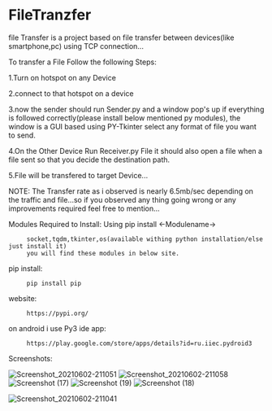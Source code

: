 # FileTranzfer
file Transfer is a project based on file transfer between devices(like smartphone,pc) using TCP connection...

To transfer a File Follow the following Steps:

1.Turn on hotspot on any Device

2.connect to that hotspot on a device

3.now the sender should run Sender.py and a window pop's up if everything is followed correctly(please install below mentioned py modules),
the window is a GUI based using PY-Tkinter select any format of file you want to send.

4.On the Other Device Run Receiver.py File it should also open a file when a file sent so that you decide the destination path.

5.File will be transfered to target Device...

NOTE:
         The Transfer rate as i observed is nearly 6.5mb/sec depending on the traffic and file...so if you observed any thing going wrong or any improvements required feel free to mention...
         
         
         
 Modules Required to Install: Using pip install <-Modulename->
         
  
         socket,tqdm,tkinter,os(available withing python installation/else just install it)
         you will find these modules in below site.
         
  pip install:
  
         pip install pip
         
   website: 
         
         https://pypi.org/
         
   on android i use Py3 ide app:
   
         https://play.google.com/store/apps/details?id=ru.iiec.pydroid3
      
      
         
         


Screenshots:

![Screenshot_20210602-211051](https://user-images.githubusercontent.com/50445995/120511029-9cc5c300-c3e7-11eb-94ea-be5de3050b09.jpg)
![Screenshot_20210602-211058](https://user-images.githubusercontent.com/50445995/120511034-9f281d00-c3e7-11eb-9277-40908a3452c1.jpg)
![Screenshot (17)](https://user-images.githubusercontent.com/50445995/120511046-a18a7700-c3e7-11eb-8af6-23a1ed93a940.png)
![Screenshot (19)](https://user-images.githubusercontent.com/50445995/120511664-3c835100-c3e8-11eb-8958-857fdda1465b.png)
![Screenshot (18)](https://user-images.githubusercontent.com/50445995/120511671-3e4d1480-c3e8-11eb-9af7-374b2e096c2d.png)

![Screenshot_20210602-211041](https://user-images.githubusercontent.com/50445995/120511049-a2bba400-c3e7-11eb-8fd0-49e01d7ac868.jpg)
